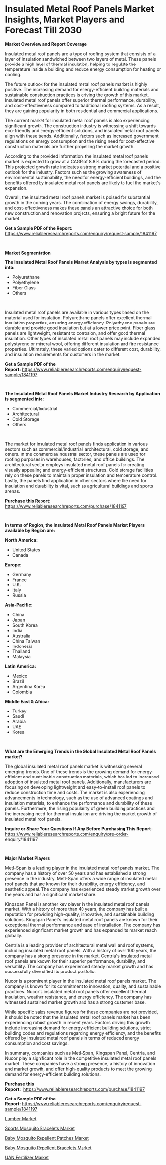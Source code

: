<p><h1>Insulated Metal Roof Panels Market Insights, Market Players and Forecast Till 2030</h1></p><p><strong>Market Overview and Report Coverage</strong></p>
<p><p>Insulated metal roof panels are a type of roofing system that consists of a layer of insulation sandwiched between two layers of metal. These panels provide a high level of thermal insulation, helping to regulate the temperature inside a building and reduce energy consumption for heating or cooling.</p><p>The future outlook for the insulated metal roof panels market is highly positive. The increasing demand for energy-efficient building materials and sustainable construction practices is driving the growth of this market. Insulated metal roof panels offer superior thermal performance, durability, and cost-effectiveness compared to traditional roofing systems. As a result, they are gaining popularity in both residential and commercial applications.</p><p>The current market for insulated metal roof panels is also experiencing significant growth. The construction industry is witnessing a shift towards eco-friendly and energy-efficient solutions, and insulated metal roof panels align with these trends. Additionally, factors such as increased government regulations on energy consumption and the rising need for cost-effective construction materials are further propelling the market growth.</p><p>According to the provided information, the insulated metal roof panels market is expected to grow at a CAGR of 8.8% during the forecasted period. This projected growth rate indicates a strong market potential and a positive outlook for the industry. Factors such as the growing awareness of environmental sustainability, the need for energy-efficient buildings, and the benefits offered by insulated metal roof panels are likely to fuel the market's expansion.</p><p>Overall, the insulated metal roof panels market is poised for substantial growth in the coming years. The combination of energy savings, durability, and cost-effectiveness makes these panels an attractive choice for both new construction and renovation projects, ensuring a bright future for the market.</p></p>
<p><strong>Get a Sample PDF of the Report:</strong> <a href="https://www.reliableresearchreports.com/enquiry/request-sample/1841197">https://www.reliableresearchreports.com/enquiry/request-sample/1841197</a></p>
<p>&nbsp;</p>
<p><strong>Market Segmentation</strong></p>
<p><strong>The Insulated Metal Roof Panels Market Analysis by types is segmented into:</strong></p>
<p><ul><li>Polyurethane</li><li>Polyethylene</li><li>Fiber Glass</li><li>Others</li></ul></p>
<p>&nbsp;</p>
<p><p>Insulated metal roof panels are available in various types based on the material used for insulation. Polyurethane panels offer excellent thermal insulation properties, ensuring energy efficiency. Polyethylene panels are durable and provide good insulation but at a lower price point. Fiber glass panels are lightweight, resistant to corrosion, and offer good thermal insulation. Other types of insulated metal roof panels may include expanded polystyrene or mineral wool, offering different insulation and fire resistance properties. Ultimately, these varied options cater to different cost, durability, and insulation requirements for customers in the market.</p></p>
<p><strong>Get a Sample PDF of the Report:</strong>&nbsp;<a href="https://www.reliableresearchreports.com/enquiry/request-sample/1841197">https://www.reliableresearchreports.com/enquiry/request-sample/1841197</a></p>
<p>&nbsp;</p>
<p><strong>The Insulated Metal Roof Panels Market Industry Research by Application is segmented into:</strong></p>
<p><ul><li>Commercial/Industrial</li><li>Architectural</li><li>Cold Storage</li><li>Others</li></ul></p>
<p>&nbsp;</p>
<p><p>The market for insulated metal roof panels finds application in various sectors such as commercial/industrial, architectural, cold storage, and others. In the commercial/industrial sector, these panels are used for roofing purposes in warehouses, factories, and office buildings. The architectural sector employs insulated metal roof panels for creating visually appealing and energy-efficient structures. Cold storage facilities rely on these panels to maintain proper insulation and temperature control. Lastly, the panels find application in other sectors where the need for insulation and durability is vital, such as agricultural buildings and sports arenas.</p></p>
<p><strong>Purchase this Report:</strong>&nbsp; <a href="https://www.reliableresearchreports.com/purchase/1841197">https://www.reliableresearchreports.com/purchase/1841197</a></p>
<p>&nbsp;</p>
<p><strong>In terms of Region, the Insulated Metal Roof Panels Market Players available by Region are:</strong></p>
<p>
    <p> <strong> North America: </strong>
        <ul>
            <li>United States</li>
            <li>Canada</li>
        </ul>
        </p> 
    <p> <strong> Europe: </strong>
        <ul>
            <li>Germany</li>
            <li>France</li>
            <li>U.K.</li>
            <li>Italy</li>
            <li>Russia</li>
        </ul>
        </p> 
    <p> <strong> Asia-Pacific: </strong>
        <ul>
            <li>China</li>
            <li>Japan</li>
            <li>South Korea</li>
            <li>India</li>
            <li>Australia</li>
            <li>China Taiwan</li>
            <li>Indonesia</li>
            <li>Thailand</li>
            <li>Malaysia</li>
        </ul>
        </p> 
    <p> <strong> Latin America: </strong>
        <ul>
            <li>Mexico</li>
            <li>Brazil</li>
            <li>Argentina Korea</li>
            <li>Colombia</li>
        </ul>
        </p> 
    <p> <strong> Middle East & Africa: </strong>
        <ul>
            <li>Turkey</li>
            <li>Saudi</li>
            <li>Arabia</li>
            <li>UAE</li>
            <li>Korea</li>
        </ul>
    </p>
    </p>
<p>&nbsp;</p>
<p><strong>What are the Emerging Trends in the Global Insulated Metal Roof Panels market?</strong></p>
<p><p>The global insulated metal roof panels market is witnessing several emerging trends. One of these trends is the growing demand for energy-efficient and sustainable construction materials, which has led to increased adoption of insulated metal roof panels. Additionally, manufacturers are focusing on developing lightweight and easy-to-install roof panels to reduce construction time and costs. The market is also experiencing advancements in technology, such as the use of advanced coatings and insulation materials, to enhance the performance and durability of these panels. Furthermore, the rising popularity of green building practices and the increasing need for thermal insulation are driving the market growth of insulated metal roof panels.</p></p>
<p><strong>Inquire or Share Your Questions If Any Before Purchasing This Report</strong>- <a href="https://www.reliableresearchreports.com/enquiry/pre-order-enquiry/1841197">https://www.reliableresearchreports.com/enquiry/pre-order-enquiry/1841197</a></p>
<p>&nbsp;</p>
<p><strong>Major Market Players</strong></p>
<p><p>Metl-Span is a leading player in the insulated metal roof panels market. The company has a history of over 50 years and has established a strong presence in the industry. Metl-Span offers a wide range of insulated metal roof panels that are known for their durability, energy efficiency, and aesthetic appeal. The company has experienced steady market growth over the years and has a significant market share.</p><p>Kingspan Panel is another key player in the insulated metal roof panels market. With a history of more than 40 years, the company has built a reputation for providing high-quality, innovative, and sustainable building solutions. Kingspan Panel's insulated metal roof panels are known for their exceptional thermal performance and ease of installation. The company has experienced significant market growth and has expanded its market reach globally.</p><p>Centria is a leading provider of architectural metal wall and roof systems, including insulated metal roof panels. With a history of over 100 years, the company has a strong presence in the market. Centria's insulated metal roof panels are known for their superior performance, durability, and versatility. The company has experienced steady market growth and has successfully diversified its product portfolio.</p><p>Nucor is a prominent player in the insulated metal roof panels market. The company is known for its commitment to innovation, quality, and sustainable practices. Nucor's insulated metal roof panels offer excellent thermal insulation, weather resistance, and energy efficiency. The company has witnessed sustained market growth and has a strong customer base.</p><p>While specific sales revenue figures for these companies are not provided, it should be noted that the insulated metal roof panels market has been experiencing robust growth in recent years. Factors driving this growth include increasing demand for energy-efficient building solutions, strict building codes and regulations regarding energy efficiency, and the benefits offered by insulated metal roof panels in terms of reduced energy consumption and cost savings.</p><p>In summary, companies such as Metl-Span, Kingspan Panel, Centria, and Nucor play a significant role in the competitive insulated metal roof panels market. These companies have a strong presence, a history of innovation and market growth, and offer high-quality products to meet the growing demand for energy-efficient building solutions.</p></p>
<p><strong>Purchase this Report:</strong>&nbsp;&nbsp;<a href="https://www.reliableresearchreports.com/purchase/1841197">https://www.reliableresearchreports.com/purchase/1841197</a></p>
<p></p>
<p><strong>Get a Sample PDF of the Report:</strong>&nbsp;<a href="https://www.reliableresearchreports.com/enquiry/request-sample/1841197">https://www.reliableresearchreports.com/enquiry/request-sample/1841197</a></p>
<p><p><a href="https://github.com/rahu1506/Market-Research-Report-List-1/blob/main/lumber-market.md">Lumber Market</a></p><p><a href="https://medium.com/@patriciaday39/sports-mosquito-bracelets-market-insight-market-trends-growth-forecasted-from-2023-to-2030-277c37158dfe">Sports Mosquito Bracelets Market</a></p><p><a href="https://medium.com/@annaalexander40/baby-mosquito-repellent-patches-market-size-and-market-trends-complete-industry-overview-2023-to-b8f5875139b2">Baby Mosquito Repellent Patches Market</a></p><p><a href="https://medium.com/@angelageorge32/baby-mosquito-repellent-bracelets-market-research-report-its-history-and-forecast-2023-to-2030-4dd0982675c7">Baby Mosquito Repellent Bracelets Market</a></p><p><a href="https://github.com/aashishrp/Market-Research-Report-List-1/blob/main/uan-fertilizer-market.md">UAN Fertilizer Market</a></p></p>
